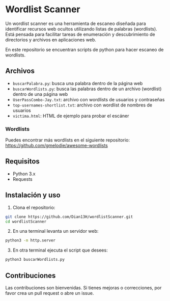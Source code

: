 # Wordlist Scanner
Un wordlist scanner es una herramienta de escaneo diseñada para identificar recursos web ocultos utilizando listas de palabras (wordlists). Está pensada para facilitar tareas de enumeración y descubrimiento de directorios y archivos en aplicaciones web.

En este repositorio se encuentran scripts de python para hacer escaneo de wordlists.

## Archivos
- `buscarPalabra.py`: busca una palabra dentro de la página web
- `buscarWordlists.py`: busca las palabras dentro de un archivo (wordlist) dentro de una página web
- `UserPassCombo-Jay.txt`: archivo con wordlists de usuarios y contraseñas
- `top-usernames-shortlist.txt`: archivo con wordlist de nombres de usuarios
- `victima.html`: HTML de ejemplo para probar el escáner

### Wordlists
Puedes encontrar más wordlists en el siguiente repositorio:
https://github.com/gmelodie/awesome-wordlists

## Requisitos
- Python 3.x
- Requests

## Instalación y uso
1. Clona el repositorio:

```bash
git clone https://github.com/Dian13H/wordlistScanner.git
cd wordlistScanner
```

2. En una terminal levanta un servidor web:

```bash
python3 -m http.server
```
3. En otra terminal ejecuta el script que desees:

```bash
python3 buscarWordlists.py
```

## Contribuciones
Las contribuciones son bienvenidas. Si tienes mejoras o correcciones, por favor crea un pull request o abre un issue.
